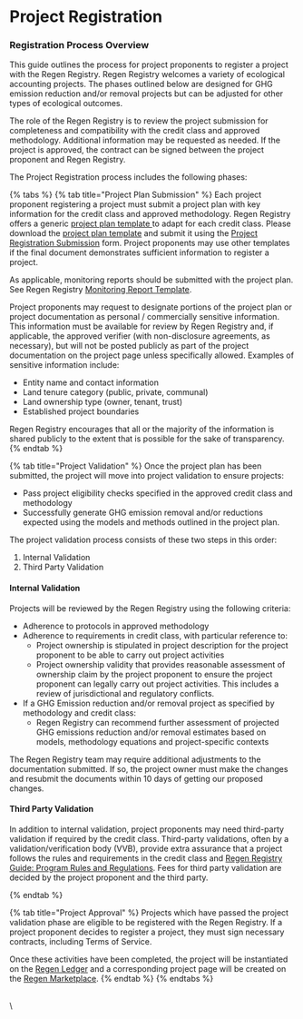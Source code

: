 # Project Registration

### Registration Process Overview

This guide outlines the process for project proponents to register a project with the Regen Registry. Regen Registry welcomes a variety of ecological accounting projects. The phases outlined below are designed for GHG emission reduction and/or removal projects but can be adjusted for other types of ecological outcomes.&#x20;

The role of the Regen Registry is to review  the project submission for completeness and compatibility with the credit class and approved methodology. Additional information may be requested as needed. If the project is approved, the contract can be signed between the project proponent and Regen Registry.&#x20;

The Project Registration process includes the following phases:

{% tabs %}
{% tab title="Project Plan Submission" %}
Each project proponent registering a project must submit a project plan with key information for the credit class and approved methodology. Regen Registry offers a generic [project plan template ](https://drive.google.com/file/d/19pYU0N69IDpeav6Hk747l1w0-a5-i53o/view?usp=share\_link)to adapt for each credit class. Please download the [project plan template](https://docs.google.com/document/d/1p\_HN4Q5vUjp3hni04lLFGYuAUPoB60a9Tc-I6PObZOo/copy) and submit it using the [Project Registration Submission](https://airtable.com/shrYitbUuFQcD8jcT) form. Project proponents may use other templates if the final document demonstrates sufficient information to register a project. &#x20;

As applicable, monitoring reports should be submitted with the project plan. See Regen Registry [Monitoring Report Template](https://docs.google.com/document/d/1zZ1n7mOKKKno2\_1Rj0RR9dPFizEG-F-HrI23Vwutq8E/edit).&#x20;

Project proponents may request to designate portions of the project plan or project  documentation as personal / commercially sensitive information. This information must be available for review by Regen Registry and, if applicable, the approved verifier (with non-disclosure agreements, as necessary), but will not be posted publicly as part of the project documentation on the project page unless specifically allowed. Examples of sensitive information include:

* Entity name and contact information
* Land tenure category (public, private, communal)
* Land ownership type (owner, tenant, trust)
* Established project boundaries

Regen Registry encourages that all or the majority of the information is shared publicly to the extent that is possible for the sake of transparency.
{% endtab %}

{% tab title="Project Validation" %}
Once the project plan has been submitted, the project will move into project validation to ensure projects:

* Pass project eligibility checks specified in the approved credit class and methodology
* Successfully generate GHG emission removal and/or reductions expected using the models and methods outlined in the project plan.&#x20;

The project validation process consists of these two  steps in this order:

1. Internal Validation&#x20;
2. Third Party Validation

#### Internal Validation

Projects will be reviewed by the Regen Registry using the following criteria:

* Adherence to protocols in approved methodology&#x20;
* Adherence to requirements in credit class, with particular reference to:
  * Project ownership is stipulated in project description for the project proponent to be able to carry out project activities
  * Project ownership validity that provides reasonable assessment of ownership claim by the project proponent to ensure the project proponent can legally carry out project activities. This includes a review of jurisdictional and regulatory conflicts.
* If a GHG Emission reduction and/or removal project as specified by methodology and credit class:
  * Regen Registry can recommend further assessment of projected GHG emissions reduction and/or removal estimates based on models, methodology equations and project-specific contexts

The Regen Registry team may require additional adjustments to the documentation submitted. If so, the project owner must make the changes and resubmit the documents within 10 days of getting our proposed changes.

#### Third Party Validation

In addition to internal validation, project proponents may need third-party validation if required by the credit class. Third-party validations, often by a validation/verification body (VVB), provide extra assurance that a project follows the rules and requirements in the credit class and [Regen Registry Guide: Program Rules and Regulations](https://library.regen.network/v/regen-registry-program-guide/regen-registry-overview/program-rules-and-requirements). Fees for third party validation are decided by the project proponent and the third party.


{% endtab %}

{% tab title="Project Approval" %}
Projects which have passed the project validation phase are eligible to be registered with the Regen Registry. If a project proponent decides to register a project, they must sign necessary contracts, including Terms of Service.&#x20;

Once these activities have been completed, the project will be instantiated on the [Regen Ledger](https://docs.regen.network/) and a corresponding project page will be created on the [Regen Marketplace](https://app.regen.network/).
{% endtab %}
{% endtabs %}

\
\
